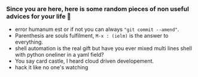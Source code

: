 ### Since you are here, here is some random pieces of non useful advices for your life 👋

* error humanum est or if not you can always `"git commit --amend"`.
* Parenthesis are souls fulfilment, `M-x : (ielm)` is the answer to everything.
* shell automation is the real gift but have you ever mixed multi lines shell with python oneliner in a yaml field? 
* You say card castle, I heard cloud driven developement.
* hack it like no one's watching
